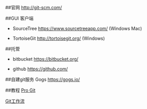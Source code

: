 ##官网
<http://git-scm.com/>

##GUI 客户端
* SourceTree  <https://www.sourcetreeapp.com/> (Windows Mac)

* TortoiseGit  <http://tortoisegit.org/> (Windows)

##托管
* bitbucket <https://bitbucket.org/>

* github  <https://github.com/>

##自建git服务
Gogs <https://gogs.io/>

##教程
[Pro Git](http://git-scm.com/book/zh/v2)

[Git工作流](https://github.com/oldratlee/translations/blob/master/git-workflows-and-tutorials/README.md)

